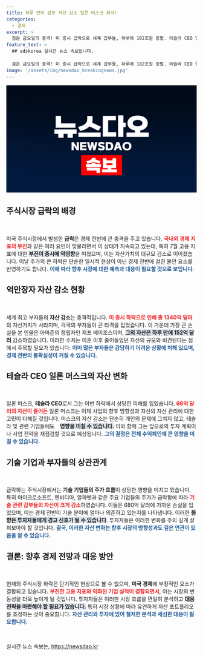 ```yaml
---
title: 하루 만의 갑부 자산 감소 일론 머스크 최악!
categories:
  - 경제
excerpt: >
  검은 금요일의 충격! 미 증시 급락으로 세계 갑부들, 하루에 182조원 증발. 테슬라 CEO 일론 머스크 65억 달러 손실, 제프 베이조스는 152억 달러나 증발!
feature_text: >
  ## adskorea 실시간 뉴스 속보입니다.

  검은 금요일의 충격! 미 증시 급락으로 세계 갑부들, 하루에 182조원 증발. 테슬라 CEO 일론 머스크 65억 달러 손실, 제프 베이조스는 152억 달러나 증발!
image: '/assets/img/newsdao_breakingnews.jpg'
---
```


<p><img src="/assets/img/newsdao_breakingnews.jpg" alt="adskorea 속보" /></p>

<h2 data-ke-size="size26">주식시장 급락의 배경</h2>

<p data-ke-size="size16">&nbsp;</p>

<p>미국 주식시장에서 발생한 <b>급락</b>은 경제 전반에 큰 충격을 주고 있습니다. <b><span style="color: #ee2323;">국내외 경제 지표의 부진</span></b>과 같은 여러 요인이 맞물리면서 이 상태가 지속되고 있는데, 특히 7월 고용 지표에 대한 <b><span style="background-color: #21538527;">부진이 증시에 악영향</span></b>을 미쳤으며, 이는 자산가치의 대규모 감소로 이어졌습니다. 이날 주가의 큰 하락은 단순한 일시적 현상이 아닌 경제 전반에 걸친 불안 요소를 반영하기도 합니다. <b><span style="color: #1a5490;">이에 따라 향후 시장에 대한 예측과 대응이 필요할 것으로 보입니다.</span></b> </p>

<h2 data-ke-size="size26">억만장자 자산 감소 현황</h2>

<p data-ke-size="size16">&nbsp;</p>

<p>세계 최고 부자들의 <b>자산 감소</b>는 충격적입니다. <b><span style="color: #ee2323;">미 증시 하락으로 인해 총 1340억 달러</span></b>의 자산가치가 사라지며, 각국의 부자들이 큰 타격을 입었습니다. 이 가운데 가장 큰 손실을 본 인물은 아마존의 창립자인 제프 베이조스이며, <b><span style="background-color: #21538527;">그의 자산은 하루 만에 152억 달러</span></b> 감소하였습니다. 이러한 수치는 이혼 이후 줄어들었던 자산의 규모와 비견된다는 점에서 주목할 필요가 있습니다. <b><span style="color: #1a5490;">이미 많은 부자들은 감당하기 어려운 상황에 처해 있으며, 경제 전반의 불확실성이 커질 수 있습니다.</span></b></p>

<h2 data-ke-size="size26">테슬라 CEO 일론 머스크의 자산 변화</h2>

<p data-ke-size="size16">&nbsp;</p>

<p>일론 머스크, <b>테슬라 CEO</b>로서 그는 이번 하락에서 상당한 피해를 입었습니다. <b><span style="color: #ee2323;">66억 달러의 자산이 줄어든</span></b> 일론 머스크는 이제 사업의 향후 방향성과 자신의 자산 관리에 대한 고민이 더해질 것입니다. 머스크의 자산 감소는 단순히 개인의 문제에 그치지 않고, 테슬라 및 관련 기업들에도 ⠀<b><span style="background-color: #21538527;">영향을 미칠 수 있습니다.</span></b> 이와 함께 그는 앞으로의 투자 계획이나 사업 전략을 재점검할 것으로 예상됩니다. <b><span style="color: #1a5490;">그의 결정은 전체 수익체인에 큰 영향을 미칠 수 있습니다.</span></b></p>

<h2 data-ke-size="size26">기술 기업과 부자들의 상관관계</h2>

<p data-ke-size="size16">&nbsp;</p>

<p>급락하는 주식시장에서는 <b>기술 기업들의 주가 흐름</b>이 상당한 영향을 미치고 있습니다. 특히 마이크로소프트, 엔비디아, 알파벳과 같은 주요 기업들의 주가가 급락함에 따라 <b><span style="color: #ee2323;">기술 관련 갑부들의 자산이 크게 감소</span></b>하였습니다. 이들은 680억 달러에 가까운 손실을 입었으며, 이는 경제 전반이 기술 분야에 얼마나 의존하고 있는지를 나타냅니다. 이러한 <b><span style="background-color: #21538527;">동향은 투자자들에게 경고 신호가 될 수 있습니다</span></b>. 투자자들은 이러한 변화를 주의 깊게 살펴보아야 할 것입니다. <b><span style="color: #1a5490;">결국, 이러한 자산 변화는 향후 시장의 방향성과도 깊은 연관이 있음을 알 수 있습니다.</span></b></p>

<h2 data-ke-size="size26">결론: 향후 경제 전망과 대응 방안</h2>

<p data-ke-size="size16">&nbsp;</p>

<p>현재의 주식시장 하락은 단기적인 현상으로 볼 수 없으며, <b>미국 경제</b>에 부정적인 요소가 결합되고 있습니다. <b><span style="color: #ee2323;">부진한 고용 지표와 악화된 기업 실적이 결합되면서</span></b>, 이는 시장의 변동성을 더욱 높이게 될 것입니다. 투자자들은 이러한 시장 흐름을 면밀히 분석하고 <b><span style="background-color: #21538527;">대응 전략을 마련해야 할 필요가 있습니다.</span></b> 특히 시장 상황에 따라 유연하게 자산 포트폴리오를 조정하는 것이 중요합니다. <b><span style="color: #1a5490;">자산 관리와 투자에 있어 철저한 분석과 세심한 대응이 필요합니다.</span></b> </p>

<p data-ke-size="size16">&nbsp;</p>
실시간 뉴스 속보는, <a href="https://newsdao.kr" rel="dofollow">https://newsdao.kr</a>


